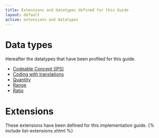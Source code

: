 ```yaml
---
title: Extensions and datatypes defined for this Guide
layout: default
active: extensions and datatypes
---
```


# Data types

Hereafter the datatypes that have been profiled for this guide.

 * [Codeable Concept (IPS)](StructureDefinition-CodeableConcept-uv-ips.html)
 * [Coding with translations](StructureDefinition-Coding-uv-ips.html)
 * [Quantity](StructureDefinition-Quantity-uv-ips.html)
 * [Range](StructureDefinition-Range-uv-ips.html)
 * [Ratio](StructureDefinition-Ratio-uv-ips.html)
 
 
# Extensions

These extensions have been defined for this implementation guide.
{% include list-extensions.xhtml %}
